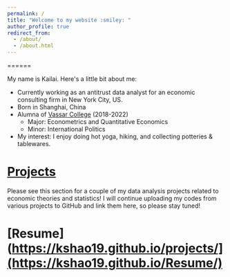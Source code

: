 ```yaml
---
permalink: /
title: "Welcome to my website :smiley: "
author_profile: true
redirect_from: 
  - /about/
  - /about.html
---
```


======

My name is Kailai. Here's a little bit about me:
- Currently working as an antitrust data analyst for an economic consulting firm in New York City, US.
- Born in Shanghai, China
- Alumna of [Vassar College](https://www.vassar.edu/) (2018-2022)
  - Major: Econometrics and Quantitative Economics
  - Minor: International Politics
- My interest: I enjoy doing hot yoga, hiking, and collecting potteries & tablewares.

# [Projects](https://kshao19.github.io/projects/)
Please see this section for a couple of my data analysis projects related to economic theories and statistics! 
I will continue uploading my codes from various projects to GitHub and link them here, so please stay tuned! 

# [Resume](https://kshao19.github.io/projects/](https://kshao19.github.io/Resume/)
